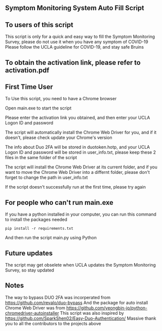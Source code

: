 ## Symptom Monitoring System Auto Fill Script

## To users of this script
This script is only for a quick and easy way to fill the Symptom Monitoring Survey, please do not use it when you have any symptom of COVID-19
Please follow the UCLA guideline for COVID-19, and stay safe Bruins

## To obtain the activation link, please refer to activation.pdf

## First Time User
To Use this script, you need to have a Chrome browser

Open main.exe to start the script

Please enter the activation link you obtained, and then enter your UCLA Logon ID and password

The script will automatically install the Chrome Web Driver for you, and if it doesn't, please check update your Chrome's version

The info about Duo 2FA will be stored in duotoken.hotp, and your UCLA Logon ID and password will be stored in user_info.txt, please keep these 2 files in the same folder of the script

The script will install the Chrome Web Driver at its current folder, and if you want to move the Chrome Web Driver into a differnt folder, please don't forget
to change the path in user_info.txt

If the script doesn't successfully run at the first time, please try again

## For people who can't run main.exe
If you have a python installed in your computer, you can run this command to install the packages needed
```
pip install -r requirements.txt
```
And then run the script main.py using Python

## Future updates
The script may get obselete when UCLA updates the Symptom Monitoring Survey, so stay updated

## Notes
The way to bypass DUO 2FA was incorperated from https://github.com/revalo/duo-bypass
And the package for auto install Chrome Web Driver was from https://github.com/yeongbin-jo/python-chromedriver-autoinstaller
This script was also inspired by https://github.com/SparkShen02/Easy-Duo-Authentication/
Massive thank you to all the contributors to the projects above
